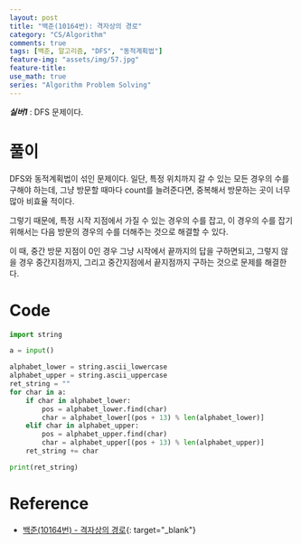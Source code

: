 ```yaml
---
layout: post
title: "백준(10164번): 격자상의 경로"
category: "CS/Algorithm"
comments: true
tags: [백준, 알고리즘, "DFS", "동적계획법"]
feature-img: "assets/img/57.jpg"
feature-title:
use_math: true
series: "Algorithm Problem Solving"
---
```


**_실버1_** : DFS 문제이다.

# 풀이

DFS와 동적계획법이 섞인 문제이다. 일단, 특정 위치까지 갈 수 있는 모든 경우의 수를 구해야 하는데, 그냥 방문할 때마다 count를 늘려준다면, 중복해서 방문하는 곳이 너무 많아 비효율 적이다. 

그렇기 때문에, 특정 시작 지점에서 가질 수 있는 경우의 수를 잡고, 이 경우의 수를 잡기 위해서는 다음 방문의 경우의 수를 더해주는 것으로 해결할 수 있다.

이 때, 중간 방문 지점이 0인 경우 그냥 시작에서 끝까지의 답을 구하면되고, 그렇지 않을 경우 중간지점까지, 그리고 중간지점에서 끝지점까지 구하는 것으로 문제를 해결한다.


# Code

```python
import string

a = input()

alphabet_lower = string.ascii_lowercase
alphabet_upper = string.ascii_uppercase
ret_string = ""
for char in a:
    if char in alphabet_lower:
        pos = alphabet_lower.find(char)
        char = alphabet_lower[(pos + 13) % len(alphabet_lower)]
    elif char in alphabet_upper:
        pos = alphabet_upper.find(char)
        char = alphabet_upper[(pos + 13) % len(alphabet_upper)]
    ret_string += char

print(ret_string)
```


# Reference

* [백준(10164번) - 격자상의 경로](https://www.acmicpc.net/problem/10164){: target="\_blank"}
